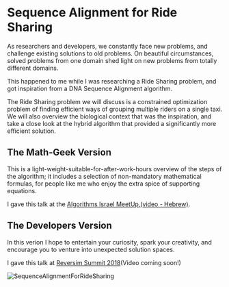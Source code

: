 # Sequence Alignment for Ride Sharing

As researchers and developers, we constantly face new problems, and challenge existing solutions to old problems.
On beautiful circumstances, solved problems from one domain shed light on new problems from totally different domains.

This happened to me while I was researching a Ride Sharing problem, and got inspiration from a DNA Sequence Alignment algorithm.

The Ride Sharing problem we will discuss is a constrained optimization problem of finding efficient ways of grouping multiple riders on a single taxi.
We will also overview the biological context that was the inspiration, and take a close look at the hybrid algorithm that provided a significantly more efficient solution.

## The Math-Geek Version

This is a light-weight-suitable-for-after-work-hours overview of the steps of the algorithm; it includes a selection of non-mandatory mathematical formulas, for people like me who enjoy the extra spice of supporting equations.

I gave this talk at the [Algorithms Israel MeetUp](https://www.meetup.com/Algorithms-Israel/events/251504953/),[(video - Hebrew)](https://www.youtube.com/watch?v=5so2Gbzd3xI).

## The Developers Version

In this verion I hope to entertain your curiosity, spark your creativity, and encourage you to venture into unexpected solution spaces.

I gave this talk at [Reversim Summit 2018](https://summit2018.reversim.com/session/5b0b0ba592ac8b00147796f5)(Video coming soon!)


![SequenceAlignmentForRideSharing](../../master/previews/SequenceAlignmentForRideSharing.jpg)
